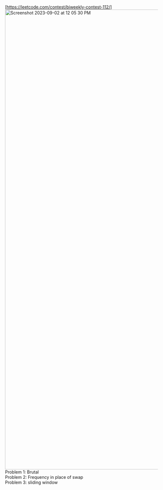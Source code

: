 [https://leetcode.com/contest/biweekly-contest-112/]
<img width="1512" alt="Screenshot 2023-09-02 at 12 05 30 PM" src="https://github.com/jacklynchiaentsai/leetcode-practices/assets/101374527/8709ce8a-c44d-40ba-b4f8-18b757803977">
Problem 1: Brutal      
Problem 2: Frequency in place of swap       
Problem 3: sliding window      
